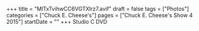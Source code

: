 +++
title = "MlTxTvihwCC6VGTXIrz7.avif"
draft = false
tags = ["Photos"]
categories = ["Chuck E. Cheese's"]
pages = ["Chuck E. Cheese's Show 4 2015"]
startDate = ""
+++
Studio C DVD
